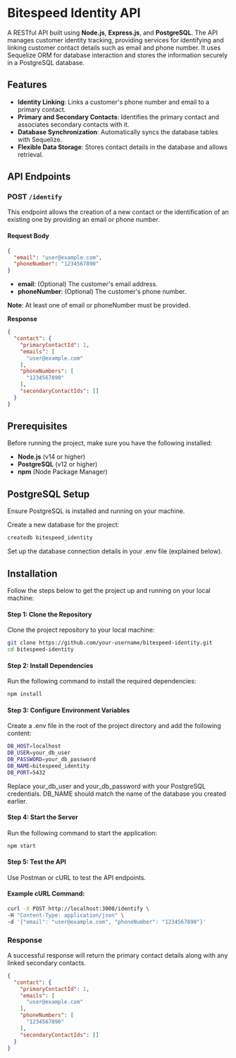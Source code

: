 # Bitespeed Identity API

A RESTful API built using **Node.js**, **Express.js**, and **PostgreSQL**. The API manages customer identity tracking, providing services for identifying and linking customer contact details such as email and phone number. It uses Sequelize ORM for database interaction and stores the information securely in a PostgreSQL database.

## Features

- **Identity Linking**: Links a customer's phone number and email to a primary contact.
- **Primary and Secondary Contacts**: Identifies the primary contact and associates secondary contacts with it.
- **Database Synchronization**: Automatically syncs the database tables with Sequelize.
- **Flexible Data Storage**: Stores contact details in the database and allows retrieval.

## API Endpoints

### POST `/identify`
This endpoint allows the creation of a new contact or the identification of an existing one by providing an email or phone number.

#### Request Body

```json
{
  "email": "user@example.com",
  "phoneNumber": "1234567890"
}
```

- **email**: (Optional) The customer's email address.
- **phoneNumber**: (Optional) The customer's phone number.

**Note**: At least one of email or phoneNumber must be provided.

**Response**
```json
{
  "contact": {
    "primaryContactId": 1,
    "emails": [
      "user@example.com"
    ],
    "phoneNumbers": [
      "1234567890"
    ],
    "secondaryContactIds": []
  }
}
```

## Prerequisites

Before running the project, make sure you have the following installed:

- **Node.js** (v14 or higher)
- **PostgreSQL** (v12 or higher)
- **npm** (Node Package Manager)

## PostgreSQL Setup

Ensure PostgreSQL is installed and running on your machine. 

Create a new database for the project:

```bash
createdb bitespeed_identity
```

Set up the database connection details in your .env file (explained below).

## Installation
Follow the steps below to get the project up and running on your local machine:

#### Step 1: Clone the Repository
Clone the project repository to your local machine:

```bash
git clone https://github.com/your-username/bitespeed-identity.git
cd bitespeed-identity
```

#### Step 2: Install Dependencies
Run the following command to install the required dependencies:

```bash
npm install
```


#### Step 3: Configure Environment Variables
Create a .env file in the root of the project directory and add the following content:

```bash
DB_HOST=localhost
DB_USER=your_db_user
DB_PASSWORD=your_db_password
DB_NAME=bitespeed_identity
DB_PORT=5432
```

Replace your_db_user and your_db_password with your PostgreSQL credentials. DB_NAME should match the name of the database you created earlier.

#### Step 4: Start the Server
Run the following command to start the application:

```bash
npm start
```


#### Step 5: Test the API
Use Postman or cURL to test the API endpoints.

#### Example cURL Command:

```bash
curl -X POST http://localhost:3000/identify \
-H "Content-Type: application/json" \
-d '{"email": "user@example.com", "phoneNumber": "1234567890"}'

```
### Response
A successful response will return the primary contact details along with any linked secondary contacts.

```json
{
  "contact": {
    "primaryContactId": 1,
    "emails": [
      "user@example.com"
    ],
    "phoneNumbers": [
      "1234567890"
    ],
    "secondaryContactIds": []
  }
}


```
